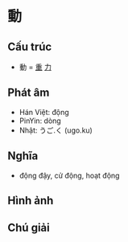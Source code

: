 # 動

## Cấu trúc
* 動 = [重](重.md) [力](力.md)

## Phát âm

* Hán Việt: động
* PinYin: dòng
* Nhật: うご.く (ugo.ku)

## Nghĩa

* động đậy, cử động, hoạt động

## Hình ảnh

## Chú giải

<script>window.HANZI_FIELD='動';</script>